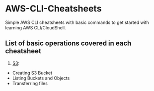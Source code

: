 # AWS-CLI-Cheatsheets
Simple AWS CLI cheatsheets with basic commands to get started with learning AWS CLI/CloudShell.

## List of basic operations covered in each cheatsheet
1. [S3](S3-Cheatsheet.md):
 - Creating S3 Bucket
 - Listing Buckets and Objects
 - Transferring files
 
 
 
 
 [^1]: This project is in early stages and contributions are welcome. If you want to contribute read the [contributing](CONTRIBUTING.md) section.
